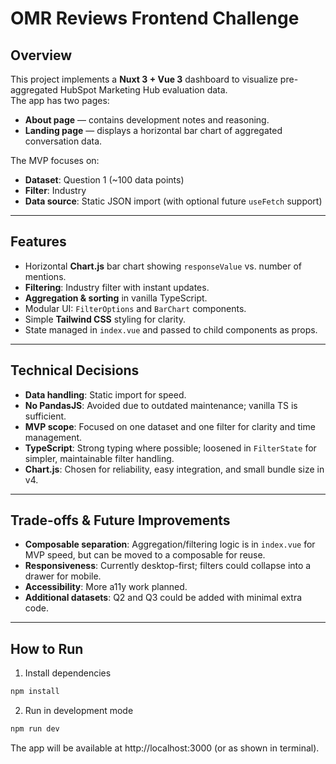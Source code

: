 # OMR Reviews Frontend Challenge

## Overview
This project implements a **Nuxt 3 + Vue 3** dashboard to visualize pre-aggregated HubSpot Marketing Hub evaluation data.  
The app has two pages:
- **About page** — contains development notes and reasoning.
- **Landing page** — displays a horizontal bar chart of aggregated conversation data.

The MVP focuses on:
- **Dataset**: Question 1 (~100 data points)
- **Filter**: Industry
- **Data source**: Static JSON import (with optional future `useFetch` support)

---

## Features
- Horizontal **Chart.js** bar chart showing `responseValue` vs. number of mentions.
- **Filtering**: Industry filter with instant updates.
- **Aggregation & sorting** in vanilla TypeScript.
- Modular UI: `FilterOptions` and `BarChart` components.
- Simple **Tailwind CSS** styling for clarity.
- State managed in `index.vue` and passed to child components as props.

---

## Technical Decisions
- **Data handling**: Static import for speed.
- **No PandasJS**: Avoided due to outdated maintenance; vanilla TS is sufficient.
- **MVP scope**: Focused on one dataset and one filter for clarity and time management.
- **TypeScript**: Strong typing where possible; loosened in `FilterState` for simpler, maintainable filter handling.
- **Chart.js**: Chosen for reliability, easy integration, and small bundle size in v4.

---

## Trade-offs & Future Improvements
- **Composable separation**: Aggregation/filtering logic is in `index.vue` for MVP speed, but can be moved to a composable for reuse.
- **Responsiveness**: Currently desktop-first; filters could collapse into a drawer for mobile.
- **Accessibility**: More a11y work planned.
- **Additional datasets**: Q2 and Q3 could be added with minimal extra code.

---

## How to Run

1. Install dependencies
```bash
npm install
```
2. Run in development mode
```bash
npm run dev
```
The app will be available at http://localhost:3000 (or as shown in terminal).
